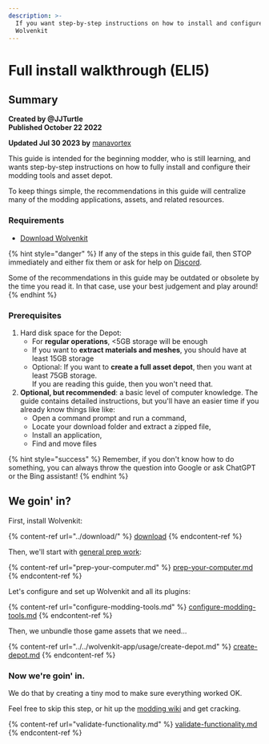 ```yaml
---
description: >-
  If you want step-by-step instructions on how to install and configure
  Wolvenkit
---
```


# Full install walkthrough (ELI5)

## Summary

**Created by @JJTurtle**\
**Published October 22 2022**

**Updated Jul 30 2023 by** [manavortex](https://app.gitbook.com/u/NfZBoxGegfUqB33J9HXuCs6PVaC3 "mention")

This guide is intended for the beginning modder, who is still learning, and wants step-by-step instructions on how to fully install and configure their modding tools and asset depot.&#x20;

To keep things simple, the recommendations in this guide will centralize many of the modding applications, assets, and related resources.&#x20;

### Requirements

* [Download Wolvenkit](../download/)

{% hint style="danger" %}
If any of the steps in this guide fail, then STOP immediately and either fix them or ask for help on [Discord](https://app.gitbook.com/o/-MP5ijqI11FeeX7c8-N8/s/-MP_ozZVx2gRZUPXkd4r/~/changes/319/wolvenkit-app/eli5-getting-started).&#x20;

Some of the recommendations in this guide may be outdated or obsolete by the time you read it. In that case, use your best judgement and play around!
{% endhint %}

### Prerequisites <a href="#toc116953931" id="toc116953931"></a>

1. Hard disk space for the Depot:&#x20;
   * For **regular operations**, <5GB storage will be enough
   * If you want to **extract materials and meshes**, you should have at least 15GB storage
   * Optional: If you want to **create a full asset depot**, then you want at least 75GB storage. \
     If you are reading this guide, then you won't need that.
2. **Optional, but recommended**: a basic level of computer knowledge. The guide contains detailed instructions, but you'll have an easier time if you already know things like like:
   * Open a command prompt and run a command,
   * Locate your download folder and extract a zipped file,
   * Install an application,
   * Find and move files

{% hint style="success" %}
Remember, if you don't know how to do something, you can always throw the question into Google or ask ChatGPT or the Bing assistant!
{% endhint %}

## We goin' in?

First, install Wolvenkit:

{% content-ref url="../download/" %}
[download](../download/)
{% endcontent-ref %}

Then, we'll start with [general prep work](prep-your-computer.md):

{% content-ref url="prep-your-computer.md" %}
[prep-your-computer.md](prep-your-computer.md)
{% endcontent-ref %}

Let's configure and set up Wolvenkit and all its plugins:

{% content-ref url="configure-modding-tools.md" %}
[configure-modding-tools.md](configure-modding-tools.md)
{% endcontent-ref %}

Then, we unbundle those game assets that we need…

{% content-ref url="../../wolvenkit-app/usage/create-depot.md" %}
[create-depot.md](../../wolvenkit-app/usage/create-depot.md)
{% endcontent-ref %}

### Now we're goin' in.&#x20;

We do that by creating a tiny mod to make sure everything worked OK.&#x20;

Feel free to skip this step, or hit up the [modding wiki](https://wiki.redmodding.org/cyberpunk-2077-modding/for-mod-creators/modding-guides) and get cracking.

{% content-ref url="validate-functionality.md" %}
[validate-functionality.md](validate-functionality.md)
{% endcontent-ref %}
